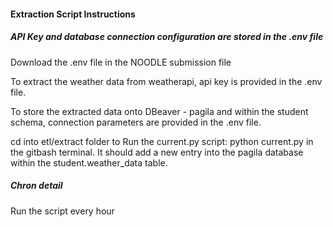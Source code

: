 #### Extraction Script Instructions

##### API Key and database connection configuration are stored in the .env file

Download the .env file in the NOODLE submission file

To extract the weather data from weatherapi, api key is provided in the .env file.

To store the extracted data onto DBeaver - pagila and within the student schema, connection parameters are provided in the .env file.

cd into etl/extract folder to Run the current.py script: python current.py in the gitbash terminal. It should add a new entry into the pagila database within the student.weather_data table.


##### Chron detail

Run the script every hour

